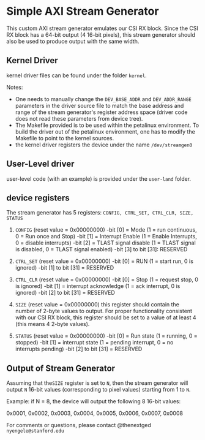 # Simple AXI Stream Generator
This custom AXI stream generator emulates our CSI RX block.
Since the CSI RX block has a 64-bit output (4 16-bit pixels), this stream
generator should also be used to produce output with the same width.

## Kernel Driver
kernel driver files can be found under the folder `kernel`.

Notes: 
- One needs to manually change the `DEV_BASE_ADDR` and `DEV_ADDR_RANGE` parameters
in the driver source file to match the base address and range of the stream generator's
register address space (driver code does not read these parameters from device tree).
- The Makefile provided is to be used within the petalinux environment. To build the driver 
out of the petalinux environment, one has to modify the Makefile to point to the kernel sources.
- the kernel driver registers the device under the name `/dev/streamgen0`

## User-Level driver
user-level code (with an example) is provided under the `user-land` folder.

## device registers
The stream generator has 5 registers: `CONFIG, CTRL_SET, CTRL_CLR, SIZE, STATUS`
1. `CONFIG` (reset value = 0x00000000)
-bit [0] = Mode (1 = run continuous, 0 = Run once and Stop)
-bit [1] = Interrupt Enable (1 = Enable Interrupts, 0 = disable interrupts)
-bit [2] = TLAST signal disable (1 = TLAST signal is disabled, 0 = TLAST signal enabled)
-bit [3] to bit [31]: RESERVED

2. `CTRL_SET` (reset value = 0x00000000)
-bit [0] = RUN (1 = start run, 0 is ignored)
-bit [1] to bit [31] = RESERVED

3. `CTRL_CLR` (reset value = 0x00000000)
-bit [0] = Stop (1 = request stop, 0 is ignored)
-bit [1] = interrupt acknowledge (1 = ack interrupt, 0 is ignored)
-bit [2]  to bit [31] = RESERVED

4. `SIZE` (reset value = 0x00000000)
this register should contain the number of 2-byte values to output.
For proper functionality consistent with our CSI RX block, this register should be 
set to a value of at least 4 (this means 4 2-byte values).

5. `STATUS` (reset value = 0x00000000)
-bit [0] = Run state (1 = running, 0 = stopped)
-bit [1] = interrupt state (1 = pending interrupt, 0 = no interrupts pending)
-bit [2]  to bit [31] = RESERVED

## Output of Stream Generator
Assuming that the`SIZE` register is set to `N`, then
the stream generator will output `N` 16-bit values (corresponding to pixel values)
starting from 1 to `N`.

Example: if N = 8, the device will output the following 8 16-bit values:

0x0001, 0x0002, 0x0003, 0x0004, 0x0005, 0x0006, 0x0007, 0x0008

For comments or questions, please contact @thenextged `nyengele@stanford.edu`
